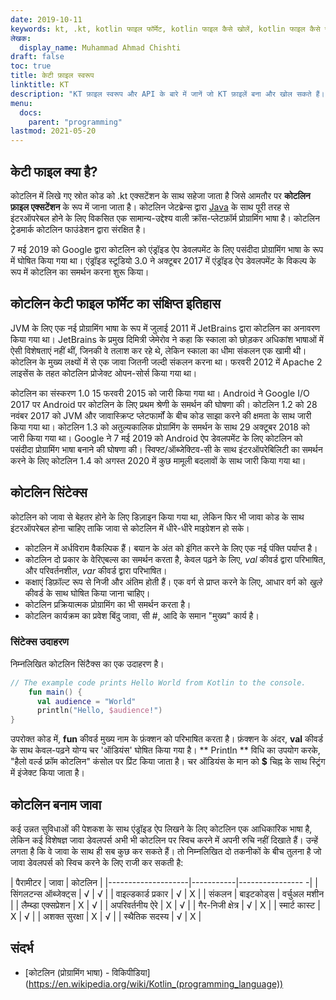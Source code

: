 ```yaml
---
date: 2019-10-11
keywords: kt, .kt, kotlin फाइल फॉर्मेट, kotlin फाइल कैसे खोलें, kotlin फाइल कैसे रन करें, .kt फाइल फॉर्मेट, kt फाइल, kotlin फाइल एक्सटेंशन, .kt एक्स्टेंशन, कोटलिन बनाम जावा
लेखक:
  display_name: Muhammad Ahmad Chishti
draft: false
toc: true
title: केटी फ़ाइल स्वरूप
linktitle: KT
description: "KT फ़ाइल स्वरूप और API के बारे में जानें जो KT फ़ाइलें बना और खोल सकते हैं।"
menu:
  docs:
    parent: "programming"
lastmod: 2021-05-20
---
```


## केटी फाइल क्या है? ##

कोटलिन में लिखे गए स्रोत कोड को .kt एक्सटेंशन के साथ सहेजा जाता है जिसे आमतौर पर **कोटलिन फ़ाइल एक्सटेंशन** के रूप में जाना जाता है। कोटलिन जेटब्रेन्स द्वारा [Java](/hi/programming/java/) के साथ पूरी तरह से इंटरऑपरेबल होने के लिए विकसित एक सामान्य-उद्देश्य वाली क्रॉस-प्लेटफ़ॉर्म प्रोग्रामिंग भाषा है। कोटलिन ट्रेडमार्क कोटलिन फाउंडेशन द्वारा संरक्षित है।

7 मई 2019 को Google द्वारा कोटलिन को एंड्रॉइड ऐप डेवलपमेंट के लिए पसंदीदा प्रोग्रामिंग भाषा के रूप में घोषित किया गया था। एंड्रॉइड स्टूडियो 3.0 ने अक्टूबर 2017 में एंड्रॉइड ऐप डेवलपमेंट के विकल्प के रूप में कोटलिन का समर्थन करना शुरू किया।

## कोटलिन केटी फाइल फॉर्मेट का संक्षिप्त इतिहास ##

JVM के लिए एक नई प्रोग्रामिंग भाषा के रूप में जुलाई 2011 में JetBrains द्वारा कोटलिन का अनावरण किया गया था। JetBrains के प्रमुख दिमित्री जेमेरोव ने कहा कि स्काला को छोड़कर अधिकांश भाषाओं में ऐसी विशेषताएं नहीं थीं, जिनकी वे तलाश कर रहे थे, लेकिन स्काला का धीमा संकलन एक खामी थी। कोटलिन के मुख्य लक्ष्यों में से एक जावा जितनी जल्दी संकलन करना था। फरवरी 2012 में Apache 2 लाइसेंस के तहत कोटलिन प्रोजेक्ट ओपन-सोर्स किया गया था।

कोटलिन का संस्करण 1.0 15 फरवरी 2015 को जारी किया गया था। Android ने Google I/O 2017 पर Android पर कोटलिन के लिए प्रथम श्रेणी के समर्थन की घोषणा की। कोटलिन 1.2 को 28 नवंबर 2017 को JVM और जावास्क्रिप्ट प्लेटफार्मों के बीच कोड साझा करने की क्षमता के साथ जारी किया गया था। कोटलिन 1.3 को अतुल्यकालिक प्रोग्रामिंग के समर्थन के साथ 29 अक्टूबर 2018 को जारी किया गया था। Google ने 7 मई 2019 को Android ऐप डेवलपमेंट के लिए कोटलिन को पसंदीदा प्रोग्रामिंग भाषा बनाने की घोषणा की। स्विफ्ट/ऑब्जेक्टिव-सी के साथ इंटरऑपरेबिलिटी का समर्थन करने के लिए कोटलिन 1.4 को अगस्त 2020 में कुछ मामूली बदलावों के साथ जारी किया गया था।

## कोटलिन सिंटेक्स ##

कोटलिन को जावा से बेहतर होने के लिए डिज़ाइन किया गया था, लेकिन फिर भी जावा कोड के साथ इंटरऑपरेबल होना चाहिए ताकि जावा से कोटलिन में धीरे-धीरे माइग्रेशन हो सके।

* कोटलिन में अर्धविराम वैकल्पिक हैं। बयान के अंत को इंगित करने के लिए एक नई पंक्ति पर्याप्त है।
* कोटलिन दो प्रकार के वेरिएबल्स का समर्थन करता है, केवल पढ़ने के लिए, *val* कीवर्ड द्वारा परिभाषित, और परिवर्तनशील, *var* कीवर्ड द्वारा परिभाषित।
* कक्षाएं डिफ़ॉल्ट रूप से निजी और अंतिम होती हैं। एक वर्ग से प्राप्त करने के लिए, आधार वर्ग को *खुले* कीवर्ड के साथ घोषित किया जाना चाहिए।
* कोटलिन प्रक्रियात्मक प्रोग्रामिंग का भी समर्थन करता है।
* कोटलिन कार्यक्रम का प्रवेश बिंदु जावा, सी #, आदि के समान "मुख्य" कार्य है।

### सिंटेक्स उदाहरण ###

निम्नलिखित कोटलिन सिंटैक्स का एक उदाहरण है।

```kotlin
// The example code prints Hello World from Kotlin to the console.
    fun main() {
      val audience = "World"
      println("Hello, $audience!")
}
```

उपरोक्त कोड में, **fun** कीवर्ड मुख्य नाम के फ़ंक्शन को परिभाषित करता है। फ़ंक्शन के अंदर, **val** कीवर्ड के साथ केवल-पढ़ने योग्य चर 'ऑडियंस' घोषित किया गया है। ** Println ** विधि का उपयोग करके, "हैलो वर्ल्ड फ्रॉम कोटलिन" कंसोल पर प्रिंट किया जाता है। चर ऑडियंस के मान को **$** चिह्न के साथ स्ट्रिंग में इंजेक्ट किया जाता है।

## कोटलिन बनाम जावा
कई उन्नत सुविधाओं की पेशकश के साथ एंड्रॉइड ऐप लिखने के लिए कोटलिन एक आधिकारिक भाषा है, लेकिन कई विशेषज्ञ जावा डेवलपर्स अभी भी कोटलिन पर स्विच करने में अपनी रुचि नहीं दिखाते हैं। उन्हें लगता है कि वे जावा के साथ ही सब कुछ कर सकते हैं। तो निम्नलिखित दो तकनीकों के बीच तुलना है जो जावा डेवलपर्स को स्विच करने के लिए राजी कर सकती है:

| पैरामीटर | जावा | कोटलिन |
|--------------------|-----------|---------------- -|
| सिंगलटन्स ऑब्जेक्ट्स | √ | √ |
| वाइल्डकार्ड प्रकार | √ | Χ |
| संकलन | बाइटकोड्स | वर्चुअल मशीन |
| लैम्ब्डा एक्सप्रेशन | Χ | √ |
| अपरिवर्तनीय ऐरे | Χ | √ |
| गैर-निजी क्षेत्र | √ | Χ |
| स्मार्ट कास्ट | Χ | √ |
| अशक्त सुरक्षा | Χ | √ |
| स्थैतिक सदस्य | √ | Χ |

## संदर्भ ##

- [कोटलिन (प्रोग्रामिंग भाषा) - विकिपीडिया] (https://en.wikipedia.org/wiki/Kotlin_(programming_language))

